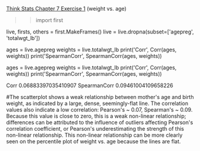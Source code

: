 [Think Stats Chapter 7 Exercise 1](http://greenteapress.com/thinkstats2/html/thinkstats2008.html#toc70) (weight vs. age)

>> import first

live, firsts, others = first.MakeFrames()
live = live.dropna(subset=['agepreg', 'totalwgt_lb'])

ages = live.agepreg
weights = live.totalwgt_lb
print('Corr', Corr(ages, weights))
print('SpearmanCorr', SpearmanCorr(ages, weights))

ages = live.agepreg
weights = live.totalwgt_lb
print('Corr', Corr(ages, weights))
print('SpearmanCorr', SpearmanCorr(ages, weights))

Corr 0.06883397035410907
SpearmanCorr 0.09461004109658226

#The scatterplot shows a weak relationship between mother's age and birth weight, as indicated by a large, dense, seemingly-flat line. The correlation values also indicate a low correlation: Pearson's ~ 0.07, Spearman's ~ 0.09. Because this value is close to zero, this is a weak non-linear relationship; differences can be attributed to the influence of outliers affecting Pearson's correlation coefficient, or Pearson's underestimating the strength of this non-linear relationship. This non-linear relationship can be more clearly seen on the percentile plot of weight vs. age because the lines are flat.     
